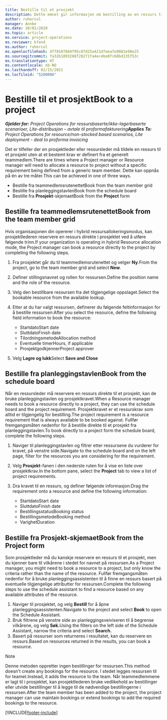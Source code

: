 ```yaml
---
title: Bestille til et prosjekt
description: Dette emnet gir informasjon om bestilling av en ressurs til et prosjekt.
author: ruhercul
manager: Annbe
ms.date: 10/01/2020
ms.topic: article
ms.service: project-operations
ms.reviewer: kfend
ms.author: ruhercul
ms.openlocfilehash: dff8107864f95c87d25a421dfeeafe9081e98e25
ms.sourcegitcommit: fa32b1893286f20271fa4ec4be8fc68bd135f53c
ms.translationtype: HT
ms.contentlocale: nb-NO
ms.lasthandoff: 02/15/2021
ms.locfileid: "5280006"
---
```

# <a name="book-to-a-project"></a><span data-ttu-id="9e7d0-103">Bestille til et prosjekt</span><span class="sxs-lookup"><span data-stu-id="9e7d0-103">Book to a project</span></span>

<span data-ttu-id="9e7d0-104">_**Gjelder for:** Project Operations for ressursbaserte/ikke-lagerbaserte scenarioer, Lite-distribusjon – avtale til proformafakturering_</span><span class="sxs-lookup"><span data-stu-id="9e7d0-104">_**Applies To:** Project Operations for resource/non-stocked based scenarios, Lite deployment - deal to proforma invoicing_</span></span>

<span data-ttu-id="9e7d0-105">Det er tilfeller der en prosjektleder eller ressursleder må tildele en ressurs til et prosjekt uten at et bestemt krav er definert fra et generelt teammedlem.</span><span class="sxs-lookup"><span data-stu-id="9e7d0-105">There are times where a Project manager or Resource manager will need to allocate a resource to project without a specific requirement being defined from a generic team member.</span></span> <span data-ttu-id="9e7d0-106">Dette kan oppnås på én av tre måter.</span><span class="sxs-lookup"><span data-stu-id="9e7d0-106">This can be achieved in one of three ways.</span></span>

- <span data-ttu-id="9e7d0-107">Bestille fra teammedlemsrutenettet</span><span class="sxs-lookup"><span data-stu-id="9e7d0-107">Book from the team member grid</span></span>
- <span data-ttu-id="9e7d0-108">Bestille fra planleggingstavlen</span><span class="sxs-lookup"><span data-stu-id="9e7d0-108">Book from the schedule board</span></span>
- <span data-ttu-id="9e7d0-109">Bestille fra **Prosjekt**-skjemaet</span><span class="sxs-lookup"><span data-stu-id="9e7d0-109">Book from the **Project** form</span></span>

## <a name="book-from-the-team-member-grid"></a><span data-ttu-id="9e7d0-110">Bestille fra teammedlemsrutenettet</span><span class="sxs-lookup"><span data-stu-id="9e7d0-110">Book from the team member grid</span></span>

<span data-ttu-id="9e7d0-111">Hvis organisasjonen din opererer i hybrid ressursallokeringsmodus, kan prosjektlederen reservere en ressurs direkte i prosjektet ved å utføre følgende trinn.</span><span class="sxs-lookup"><span data-stu-id="9e7d0-111">If your organization is operating in hybrid Resource allocation mode, the Project manager can book a resource directly to the project by completing the following steps.</span></span>

1. <span data-ttu-id="9e7d0-112">Fra prosjektet går du til teammedlemsrutenettet og velger **Ny**.</span><span class="sxs-lookup"><span data-stu-id="9e7d0-112">From the project, go to the team member grid and select **New**.</span></span>
2. <span data-ttu-id="9e7d0-113">Definer stillingsnavnet og rollen for ressursen.</span><span class="sxs-lookup"><span data-stu-id="9e7d0-113">Define the position name and the role of the resource.</span></span>
3. <span data-ttu-id="9e7d0-114">Velg den bestillbare ressursen fra det tilgjengelige oppslaget.</span><span class="sxs-lookup"><span data-stu-id="9e7d0-114">Select the bookable resource from the available lookup.</span></span>
4. <span data-ttu-id="9e7d0-115">Etter at du har valgt ressursen, definerer du følgende feltinformasjon for å bestille ressursen:</span><span class="sxs-lookup"><span data-stu-id="9e7d0-115">After you select the resource, define the following field information to book the resource:</span></span>

    - <span data-ttu-id="9e7d0-116">Startdato</span><span class="sxs-lookup"><span data-stu-id="9e7d0-116">Start date</span></span>
    - <span data-ttu-id="9e7d0-117">Sluttdato</span><span class="sxs-lookup"><span data-stu-id="9e7d0-117">Finish date</span></span>
    - <span data-ttu-id="9e7d0-118">Tilordningsmetode</span><span class="sxs-lookup"><span data-stu-id="9e7d0-118">Allocation method</span></span>
    - <span data-ttu-id="9e7d0-119">Eventuelle timer</span><span class="sxs-lookup"><span data-stu-id="9e7d0-119">Hours, if applicable</span></span>
    - <span data-ttu-id="9e7d0-120">Prosjektgodkjenner</span><span class="sxs-lookup"><span data-stu-id="9e7d0-120">Project approver</span></span>

6. <span data-ttu-id="9e7d0-121">Velg **Lagre og lukk**</span><span class="sxs-lookup"><span data-stu-id="9e7d0-121">Select **Save and Close**</span></span>

## <a name="book-from-the-schedule-board"></a><span data-ttu-id="9e7d0-122">Bestille fra planleggingstavlen</span><span class="sxs-lookup"><span data-stu-id="9e7d0-122">Book from the schedule board</span></span>

<span data-ttu-id="9e7d0-123">Når en ressursleder må reservere en ressurs direkte til et prosjekt, kan de bruke planleggingstavlen og prosjektkravet.</span><span class="sxs-lookup"><span data-stu-id="9e7d0-123">When a Resource manager needs to book a resource directly to a project, they can use the schedule board and the project requirement.</span></span> <span data-ttu-id="9e7d0-124">Prosjektkravet er et ressurskrav som alltid er tilgjengelig for bestilling.</span><span class="sxs-lookup"><span data-stu-id="9e7d0-124">The project requirement is a resource requirement that is always available to be booked against.</span></span> <span data-ttu-id="9e7d0-125">Fullfør fremgangsmåten nedenfor for å bestille direkte til et prosjekt fra planleggingstavlen.</span><span class="sxs-lookup"><span data-stu-id="9e7d0-125">To book directly to a project form the schedule board, complete the following steps.</span></span>

1. <span data-ttu-id="9e7d0-126">Naviger til planleggingstavlen og filtrer etter ressursene du vurderer for kravet, på venstre side.</span><span class="sxs-lookup"><span data-stu-id="9e7d0-126">Navigate to the schedule board and on the left page, filter for the resources you are considering for the requirement.</span></span>
2. <span data-ttu-id="9e7d0-127">Velg **Prosjekt**-fanen i den nederste ruten for å vise en liste over prosjektkrav.</span><span class="sxs-lookup"><span data-stu-id="9e7d0-127">In the bottom pane, select the **Project** tab to view a list of project requirements.</span></span>
3. <span data-ttu-id="9e7d0-128">Dra kravet til en ressurs, og definer følgende informasjon:</span><span class="sxs-lookup"><span data-stu-id="9e7d0-128">Drag the requirement onto a resource and define the following information:</span></span>

    - <span data-ttu-id="9e7d0-129">Startdato</span><span class="sxs-lookup"><span data-stu-id="9e7d0-129">Start date</span></span>
    - <span data-ttu-id="9e7d0-130">Sluttdato</span><span class="sxs-lookup"><span data-stu-id="9e7d0-130">Finish date</span></span>
    - <span data-ttu-id="9e7d0-131">Bestillingsstatus</span><span class="sxs-lookup"><span data-stu-id="9e7d0-131">Booking status</span></span>
    - <span data-ttu-id="9e7d0-132">Bestillingsmetode</span><span class="sxs-lookup"><span data-stu-id="9e7d0-132">Booking method</span></span>
    - <span data-ttu-id="9e7d0-133">Varighet</span><span class="sxs-lookup"><span data-stu-id="9e7d0-133">Duration</span></span>

## <a name="book-from-the-project-form"></a><span data-ttu-id="9e7d0-134">Bestille fra Prosjekt-skjemaet</span><span class="sxs-lookup"><span data-stu-id="9e7d0-134">Book from the Project form</span></span>

<span data-ttu-id="9e7d0-135">Som prosjektleder må du kanskje reservere en ressurs til et prosjekt, men du kjenner bare til vilkårene i stedet for navnet på ressursen.</span><span class="sxs-lookup"><span data-stu-id="9e7d0-135">As a Project manager, you might need to book a resource to a project, but only know the criteria rather than the name of the resource.</span></span> <span data-ttu-id="9e7d0-136">Fullfør fremgangsmåten nedenfor for å bruke planleggingsassistenten til å finne en ressurs basert på eventuelle tilgjengelige attributter for ressursen.</span><span class="sxs-lookup"><span data-stu-id="9e7d0-136">Complete the following steps to use the schedule assistant to find a resource based on any available attributes of the resource.</span></span> 

1. <span data-ttu-id="9e7d0-137">Naviger til prosjektet, og velg **Bestill** for å åpne planleggingsassistenten.</span><span class="sxs-lookup"><span data-stu-id="9e7d0-137">Navigate to the project and select **Book** to open the Schedule Assistant.</span></span>
2. <span data-ttu-id="9e7d0-138">Bruk filtrene på venstre side av planleggingsveiviseren til å begrense vilkårene, og velg **Søk.**</span><span class="sxs-lookup"><span data-stu-id="9e7d0-138">Using the filters on the left side of the Schedule Assistant, narrow the criteria and select **Search.**</span></span>
3. <span data-ttu-id="9e7d0-139">Basert på ressurser som returneres i resultatet, kan du reservere en ressurs.</span><span class="sxs-lookup"><span data-stu-id="9e7d0-139">Based on resources returned in the results, you can book a resource.</span></span>

> [!NOTE]
> <span data-ttu-id="9e7d0-140">Denne metoden oppretter ingen bestillinger for ressursen.</span><span class="sxs-lookup"><span data-stu-id="9e7d0-140">This method doesn't create any bookings for the resource.</span></span> <span data-ttu-id="9e7d0-141">I stedet legges ressursen til for teamet.</span><span class="sxs-lookup"><span data-stu-id="9e7d0-141">Instead, it adds the resource to the team.</span></span> <span data-ttu-id="9e7d0-142">Når teammedlemmene er lagt til i prosjektet, kan prosjektlederen bruke vedlikehold av bestillinger eller utvide bestillinger til å legge til de nødvendige bestillingerne i ressursen.</span><span class="sxs-lookup"><span data-stu-id="9e7d0-142">After the team member has been added to the project, the project manager can use maintain bookings or extend bookings to add the required bookings to the resource.</span></span>


[!INCLUDE[footer-include](../includes/footer-banner.md)]